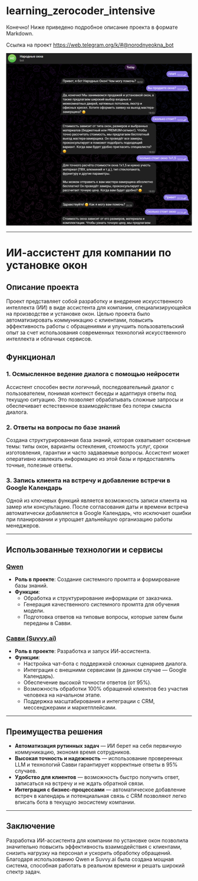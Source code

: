 # learning_zerocoder_intensive
Конечно! Ниже приведено подробное описание проекта в формате Markdown.

Ссылка на проект https://web.telegram.org/k/#@norodnyeokna_bot

![Скриншот](https://github.com/justniceigor/learning_zerocoder_intensive/blob/main/Снимок%20экрана%202025-07-09%20210026.png)

---

# ИИ-ассистент для компании по установке окон

## Описание проекта

Проект представляет собой разработку и внедрение искусственного интеллекта (ИИ) в виде ассистента для компании, специализирующейся на производстве и установке окон. Целью проекта было автоматизировать коммуникацию с клиентами, повысить эффективность работы с обращениями и улучшить пользовательский опыт за счет использования современных технологий искусственного интеллекта и облачных сервисов.

## Функционал

### 1. **Осмысленное ведение диалога с помощью нейросети**
Ассистент способен вести логичный, последовательный диалог с пользователем, понимая контекст беседы и адаптируя ответы под текущую ситуацию. Это позволяет обрабатывать сложные запросы и обеспечивает естественное взаимодействие без потери смысла диалога.

### 2. **Ответы на вопросы по базе знаний**
Создана структурированная база знаний, которая охватывает основные темы: типы окон, варианты остекления, стоимость услуг, сроки изготовления, гарантии и часто задаваемые вопросы. Ассистент может оперативно извлекать информацию из этой базы и предоставлять точные, полезные ответы.

### 3. **Запись клиента на встречу и добавление встречи в Google Календарь**
Одной из ключевых функций является возможность записи клиента на замер или консультацию. После согласования даты и времени встреча автоматически добавляется в Google Календарь, что исключает ошибки при планировании и упрощает дальнейшую организацию работы менеджеров.

---

## Использованные технологии и сервисы

### [Qwen](https://qwenlm.github.io/)
- **Роль в проекте**: Создание системного промпта и формирование базы знаний.
- **Функции**:
  - Обработка и структурирование информации от заказчика.
  - Генерация качественного системного промпта для обучения модели.
  - Подготовка ответов на типовые вопросы, которые затем были переданы в Савви.

### [Савви (Suvvy.ai)](https://suvvy.ai/)
- **Роль в проекте**: Разработка и запуск ИИ-ассистента.
- **Функции**:
  - Настройка чат-бота с поддержкой сложных сценариев диалога.
  - Интеграция с внешними сервисами (в данном случае — Google Календарь).
  - Обеспечение высокой точности ответов (от 95%).
  - Возможность обработки 100% обращений клиентов без участия человека на начальном этапе.
  - Поддержка масштабирования и интеграции с CRM, мессенджерами и маркетплейсами.

---

## Преимущества решения

- **Автоматизация рутинных задач** — ИИ берет на себя первичную коммуникацию, экономя время сотрудников.
- **Высокая точность и надежность** — использование проверенных LLM и технологий Савви гарантирует корректные ответы в 95% случаев.
- **Удобство для клиентов** — возможность быстро получить ответ, записаться на встречу и не ждать обратной связи.
- **Интеграция с бизнес-процессами** — автоматическое добавление встреч в календарь и потенциальная связь с CRM позволяют легко вписать бота в текущую экосистему компании.

---

## Заключение

Разработка ИИ-ассистента для компании по установке окон позволила значительно повысить эффективность взаимодействия с клиентами, снизить нагрузку на персонал и ускорить обработку обращений. Благодаря использованию Qwen и Suvvy.ai была создана мощная система, способная работать в реальном времени и решать широкий спектр задач.

